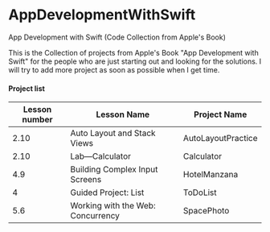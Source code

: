# AppDevelopmentWithSwift
App Development with Swift (Code Collection from Apple's Book)

This is the Collection of projects from Apple's Book "App Development with Swift" for the people who are just starting out and looking for the solutions. I will try to add more project as soon as possible when I get time.

#### Project list 

Lesson number | Lesson Name | Project Name
--------------|-------------|---------------
2.10 |Auto Layout and Stack Views | AutoLayoutPractice
2.10 | Lab—Calculator | Calculator
4.9 | Building Complex Input Screens | HotelManzana
4 | Guided Project: List | ToDoList
5.6| Working with the Web: Concurrency | SpacePhoto



